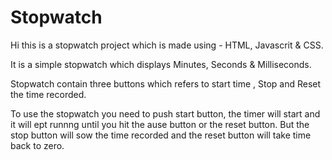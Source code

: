 # Stopwatch 
Hi this is a stopwatch project which is made using - HTML, Javascrit & CSS.

It is a simple stopwatch which displays Minutes, Seconds & Milliseconds.

Stopwatch contain three buttons which refers to start time , Stop and Reset the time recorded.

To use the stopwatch you need to push start button, the timer will start and it will ept runnng until you hit the ause button or the reset button.
But the stop button will sow the time recorded and the reset button will take time back to zero.
